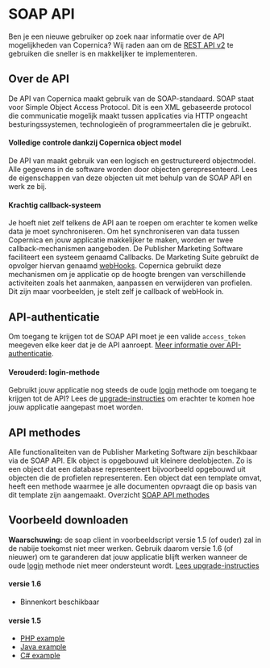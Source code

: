 # SOAP API
Ben je een nieuwe gebruiker op zoek naar informatie over de API mogelijkheden 
van Copernica? Wij raden aan om de [REST API v2](./restv2/rest-api.md "REST-API") 
te gebruiken die sneller is en makkelijker te implementeren.

## Over de API
De API van Copernica maakt gebruik van de SOAP-standaard. SOAP staat voor 
Simple Object Access Protocol. Dit is een XML gebaseerde protocol die 
communicatie mogelijk maakt tussen applicaties via HTTP ongeacht besturingssystemen, 
technologieën of programmeertalen die je gebruikt.

#### Volledige controle dankzij Copernica object model
De API van maakt gebruik van een logisch en gestructureerd objectmodel. 
Alle gegevens in de software worden door objecten gerepresenteerd. Lees 
de eigenschappen van deze objecten uit met behulp van de SOAP API en werk 
ze bij. 

#### Krachtig callback-systeem
Je hoeft niet zelf telkens de API aan te roepen om erachter te komen welke 
data je moet synchroniseren. Om het synchroniseren van data tussen Copernica 
en jouw applicatie makkelijker te maken, worden er twee callback-mechanismen 
aangeboden. De Publisher Marketing Software faciliteert een systeem genaamd Callbacks. 
De Marketing Suite gebruikt de opvolger hiervan genaamd [webHooks](./webhooks.md).
Copernica gebruikt deze mechanismen om je applicatie op de hoogte brengen 
van verschillende activiteiten zoals het aanmaken, aanpassen en verwijderen
van profielen. Dit zijn maar voorbeelden, je stelt zelf je callback of webHook 
in.

## API-authenticatie
Om toegang te krijgen tot de SOAP API moet je een valide `access_token` meegeven
elke keer dat je de API aanroept. [Meer informatie over API-authenticatie](./soap-api-authentication.md "SOAP API-authenticatie").

#### Verouderd: login-methode
Gebruikt jouw applicatie nog steeds de oude [login](https://www.copernica.com/nl/support/apireference/login) methode
om toegang te krijgen tot de API? Lees de [upgrade-instructies](./soap-api-upgrade-login.md "Upgrade SOAP login") 
om erachter te komen hoe jouw applicatie aangepast moet worden.

## API methodes
Alle functionaliteiten van de Publisher Marketing Software zijn beschikbaar 
via de SOAP API. Elk object is opgebouwd uit kleinere deelobjecten. Zo is 
een object dat een database representeert bijvoorbeeld opgebouwd uit objecten 
die de profielen representeren. Een object dat een template omvat, heeft een 
methode waarmee je alle documenten opvraagt die op basis van dit template 
zijn aangemaakt. Overzicht [SOAP API methodes](https://www.copernica.com/nl/support/apireference "SOAP API methodes")

## Voorbeeld downloaden
**Waarschuwing:** de soap client in voorbeeldscript versie 1.5 (of ouder) 
zal in de nabije toekomst niet meer werken. Gebruik daarom versie 1.6 (of nieuwer)
om te garanderen dat jouw applicatie blijft werken wanneer de oude [login](https://www.copernica.com/en/support/apireference/login) methode
niet meer ondersteunt wordt. [Lees upgrade-instructies](./soap-api-upgrade-login.md "Upgrade SOAP login")

#### versie 1.6
- Binnenkort beschikbaar

#### versie 1.5
- [PHP example](../downloads/soaptest_php_1-5.zip "SOAP API example script for PHP")
- [Java example](../downloads/soaptest_java.zip "SOAP API example script for Java")
- [C\# example](../downloads/soaptest_cs.zip "SOAP API example script for C#")
